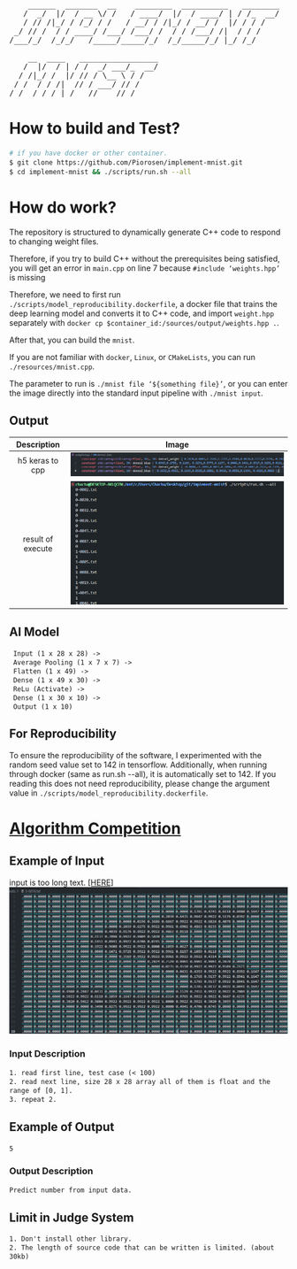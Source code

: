 <pre>
    ______  _______  __    ________  __________   ________
   /  _/  |/  / __ \/ /   / ____/  |/  / ____/ | / /_  __/
   / // /|_/ / /_/ / /   / __/ / /|_/ / __/ /  |/ / / /   
 _/ // /  / / ____/ /___/ /___/ /  / / /___/ /|  / / /    
/___/_/  /_/_/   /_____/_____/_/  /_/_____/_/ |_/ /_/     
                                                          
    __  ____   _________________
   /  |/  / | / /  _/ ___/_  __/
  / /|_/ /  |/ // / \__ \ / /   
 / /  / / /|  // / ___/ // /    
/_/  /_/_/ |_/___//____//_/    
</pre>

# How to build and Test?

```sh
# if you have docker or other container.
$ git clone https://github.com/Piorosen/implement-mnist.git
$ cd implement-mnist && ./scripts/run.sh --all
```

# How do work?

The repository is structured to dynamically generate C++ code to respond to changing weight files.

Therefore, if you try to build C++ without the prerequisites being satisfied, you will get an error in `main.cpp` on line 7 because `#include ‘weights.hpp’` is missing

Therefore, we need to first run `./scripts/model_reproducibility.dockerfile`, a docker file that trains the deep learning model and converts it to C++ code, and import `weight.hpp` separately with `docker cp $container_id:/sources/output/weights.hpp .`.

After that, you can build the `mnist`.

If you are not familiar with `docker`, `Linux`, or `CMakeLists`, you can run `./resources/mnist.cpp`.

The parameter to run is `./mnist file ‘${something file}’`, or you can enter the image directly into the standard input pipeline with `./mnist input`.

## Output

Description|Image
:---:|:---:
h5 keras to cpp|![](/resources/img2.png)
result of execute|![](/resources/img4.png)

## AI Model

```
 Input (1 x 28 x 28) -> 
 Average Pooling (1 x 7 x 7) ->
 Flatten (1 x 49) ->
 Dense (1 x 49 x 30) ->
 ReLu (Activate) ->
 Dense (1 x 30 x 10) ->
 Output (1 x 10) 
```

## For Reproducibility

To ensure the reproducibility of the software, I experimented with the random seed value set to 142 in tensorflow. Additionally, when running through docker (same as run.sh --all), it is automatically set to 142. If you reading this does not need reproducibility, please change the argument value in `./scripts/model_reproducibility.dockerfile`. 

# [Algorithm Competition](http://ascode.org/problem.php?id=1450)

## Example of Input

input is too long text. [[HERE]](/resources/example_input.txt)
![](/resources/img1.png)

### Input Description

```
1. read first line, test case (< 100)
2. read next line, size 28 x 28 array all of them is float and the range of [0, 1].
3. repeat 2.
```

## Example of Output

`5`

### Output Description

```
Predict number from input data.
```

## Limit in Judge System

```
1. Don't install other library.
2. The length of source code that can be written is limited. (about 30kb)
```
